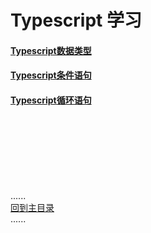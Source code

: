 # Typescript 学习


#### [Typescript数据类型](datetype/Readme.md)

#### [Typescript条件语句](ondition/Readme.md)

#### [Typescript循环语句](loop/Readme.md)




<br />
<br />
<br />
<br />
<br />
<br />

......   
[回到主目录](../README.md)   
......    


